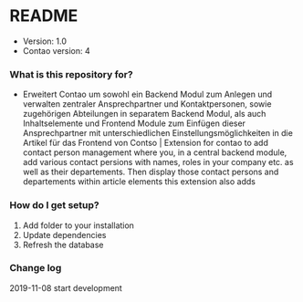 # README #

* Version: 1.0
* Contao version: 4

### What is this repository for? ###

* Erweitert Contao um sowohl ein Backend Modul zum Anlegen und verwalten zentraler Ansprechpartner und Kontaktpersonen, sowie zugehörigen Abteilungen in separatem Backend Modul, als auch Inhaltselemente und Frontend Module zum Einfügen dieser Ansprechpartner mit unterschiedlichen Einstellungsmöglichkeiten in die Artikel für das Frontend von Contso | Extension for contao to add contact person management where you, in a central backend module, add various contact persions with names, roles in your company etc. as well as their departements. Then display those contact persons and departements within article elements this extension also adds

### How do I get setup? ###

1. Add folder to your installation
2. Update dependencies
3. Refresh the database

### Change log ###

2019-11-08 start development
